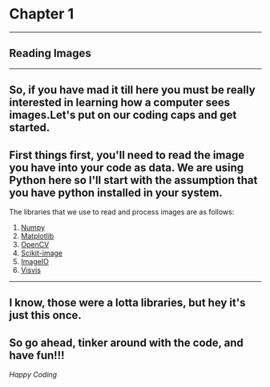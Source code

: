 # Chapter 1
---

## Reading Images

---
So, if you have mad it till here you must be really interested in learning how a computer sees images.Let's put on our coding caps and get started. 
---
First things first, you'll need to read the image you have into your code as data. We are using Python here so I'll start with the assumption that you have python installed in your system.
---
The libraries that we use to read and process images are as follows:

1. [Numpy](https://pypi.org/project/numpy/)
2. [Matplotlib](https://pypi.org/project/matplotlib/)
3. [OpenCV](https://pypi.org/project/opencv-python/)
4. [Scikit-image](http://scikit-image.org/docs/dev/install.html)
5. [ImageIO](https://imageio.readthedocs.io/en/stable/installation.html)
6. [Visvis](https://pypi.org/project/visvis/)
---
I know, those were a lotta libraries, but hey it's just this once.
---
So go ahead, tinker around with the code, and have fun!!!
---

*Happy Coding*
